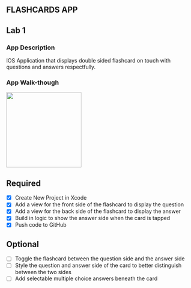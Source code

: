 ## FLASHCARDS APP

## Lab 1

### App Description
IOS Application that displays double sided flashcard on touch with questions and answers respectfully. 

### App Walk-though

<img src=https://recordit.co/pKxrfMTJ5S width=200><br>

## Required
- [x] Create New Project in Xcode
- [x] Add a view for the front side of the flashcard to display the question
- [x] Add a view for the back side of the flashcard to display the answer
- [x] Build in logic to show the answer side when the card is tapped
- [x] Push code to GitHub
## Optional
- [ ] Toggle the flashcard between the question side and the answer side
- [ ] Style the question and answer side of the card to better distinguish between the two sides
- [ ] Add selectable multiple choice answers beneath the card
